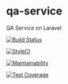 # qa-service
QA Service on Laravel

[![Build Status](https://travis-ci.com/pleaz/qa-service.svg?token=duSmneWG7zPxy8AMxXfY&branch=master)](https://travis-ci.com/pleaz/qa-service)

[![StyleCI](https://github.styleci.io/repos/149916306/shield?branch=master)](https://github.styleci.io/repos/149916306)

[![Maintainability](https://api.codeclimate.com/v1/badges/6e9ce7c75eb47254a53e/maintainability)](https://codeclimate.com/github/pleaz/qa-service/maintainability)

[![Test Coverage](https://api.codeclimate.com/v1/badges/6e9ce7c75eb47254a53e/test_coverage)](https://codeclimate.com/github/pleaz/qa-service/test_coverage)